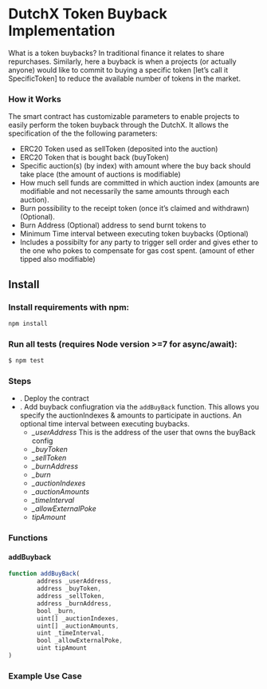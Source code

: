 # DutchX Token Buyback Implementation

What is a token buybacks? In traditional finance it relates to share repurchases. Similarly, here a buyback is when a projects (or actually anyone) would like to commit to buying a specific token [let’s call it SpecificToken] to reduce the available number of tokens in the market.

### How it Works

The smart contract has customizable parameters to enable projects to easily perform the token buyback through the DutchX. It allows the specification of the the following parameters:

- ERC20 Token used as sellToken (deposited into the auction)
- ERC20 Token that is bought back (buyToken)
- Specific auction(s) (by index) with amount where the buy back should take place (the amount of auctions is modifiable)
- How much sell funds are committed in which auction index (amounts are modifiable and not necessarily the same amounts through each auction).
- Burn possibility to the receipt token (once it’s claimed and withdrawn) (Optional).
- Burn Address (Optional) address to send burnt tokens to
- Minimum Time interval between executing token buybacks (Optional) 
- Includes a possibilty for any party to trigger sell order and gives ether to the one who pokes to compensate for gas cost spent. (amount of ether tipped also modifiable)

## Install
### Install requirements with npm:
```sh
npm install
```

### Run all tests (requires Node version >=7 for async/await):
```sh
$ npm test
```


### Steps
- . Deploy the contract
- . Add buyback confiugration via the `addBuyBack` function. This allows you specify the auctionIndexes & amounts to participate in auctions. An optional time interval between executing buybacks. 
    - *_userAddress* This is the address of the user that owns the buyBack config
    - *_buyToken*
    - *_sellToken* 
    - *_burnAddress*
    - *_burn* 
    - *_auctionIndexes*
    - *_auctionAmounts*
    - *_timeInterval*
    - *_allowExternalPoke*
    - *tipAmount*



### Functions

#### addBuyback
```js
function addBuyBack(
        address _userAddress,
        address _buyToken,
        address _sellToken, 
        address _burnAddress, 
        bool _burn, 
        uint[] _auctionIndexes, 
        uint[] _auctionAmounts,
        uint _timeInterval,
        bool _allowExternalPoke,
        uint tipAmount
)
```



### Example Use Case